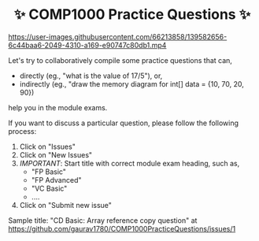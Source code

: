 <h1 align="center"> ✨ COMP1000 Practice Questions ✨</h1>

https://user-images.githubusercontent.com/66213858/139582656-6c44baa6-2049-4310-a169-e90747c80db1.mp4


Let's try to collaboratively compile some practice questions that can,
- directly (eg., "what is the value of 17/5"), or, 
- indirectly (eg., "draw the memory diagram for int[] data = {10, 70, 20, 90}) 

help you in the module exams.

If you want to discuss a particular question, please follow the following process:

1. Click on "Issues"
2. Click on "New Issues"
3. *IMPORTANT*: Start title with correct module exam heading, such as,
    - "FP Basic"
    - "FP Advanced"
    - "VC Basic"
    - ....
4. Click on "Submit new issue"

Sample title: "CD Basic: Array reference copy question" at https://github.com/gaurav1780/COMP1000PracticeQuestions/issues/1
